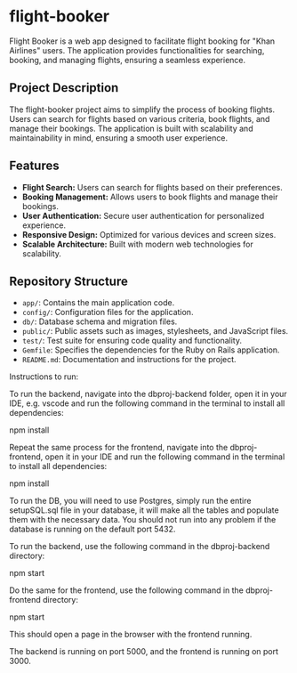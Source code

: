 # flight-booker

Flight Booker is a web app designed to facilitate flight booking for "Khan Airlines" users. The application provides functionalities for searching, booking, and managing flights, ensuring a seamless experience.

## Project Description

The flight-booker project aims to simplify the process of booking flights. Users can search for flights based on various criteria, book flights, and manage their bookings. The application is built with scalability and maintainability in mind, ensuring a smooth user experience.

## Features

- **Flight Search:** Users can search for flights based on their preferences.
- **Booking Management:** Allows users to book flights and manage their bookings.
- **User Authentication:** Secure user authentication for personalized experience.
- **Responsive Design:** Optimized for various devices and screen sizes.
- **Scalable Architecture:** Built with modern web technologies for scalability.

## Repository Structure

- `app/`: Contains the main application code.
- `config/`: Configuration files for the application.
- `db/`: Database schema and migration files.
- `public/`: Public assets such as images, stylesheets, and JavaScript files.
- `test/`: Test suite for ensuring code quality and functionality.
- `Gemfile`: Specifies the dependencies for the Ruby on Rails application.
- `README.md`: Documentation and instructions for the project.





Instructions to run:

To run the backend, navigate into the dbproj-backend folder, open it in your IDE, e.g. vscode
and run the following command in the terminal to install all dependencies:

npm install

Repeat the same process for the frontend, navigate into the dbproj-frontend, open it in your IDE
and run the following command in the terminal to install all dependencies:

npm install

To run the DB, you will need to use Postgres, simply run the entire setupSQL.sql file
in your database, it will make all the tables and populate them with the necessary data.
You should not run into any problem if the database is running on the default port 5432.

To run the backend, use the following command in the dbproj-backend directory:

npm start

Do the same for the frontend, use the following command in the dbproj-frontend directory:

npm start

This should open a page in the browser with the frontend running.

The backend is running on port 5000, and the frontend is running on port 3000.

